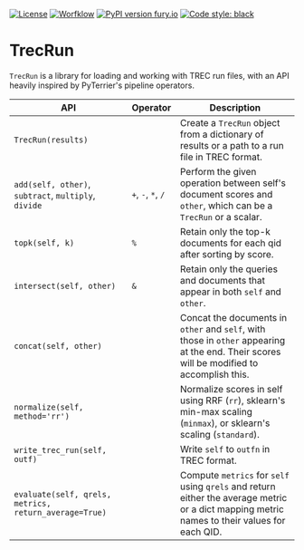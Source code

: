 [![License](https://img.shields.io/badge/License-Apache%202.0-blue.svg)](https://opensource.org/licenses/Apache-2.0)
[![Worfklow](https://github.com/capreolus-ir/trecrun/workflows/pytest/badge.svg)](https://github.com/capreolus-ir/trecrun/actions)
[![PyPI version fury.io](https://badge.fury.io/py/trecrun.svg)](https://pypi.python.org/pypi/trecrun/)
[![Code style: black](https://img.shields.io/badge/code%20style-black-000000.svg)](https://github.com/psf/black) 

# TrecRun

`TrecRun` is a library for loading and working with TREC run files, with an API heavily inspired by PyTerrier's pipeline operators.

| API | Operator | Description |
| --- | --- | --- |
| `TrecRun(results)` | | Create a `TrecRun` object from a dictionary of results or a path to a run file in TREC format. |
| `add(self, other)`, `subtract`, `multiply`, `divide` | `+`, `-`, `*`, `/` | Perform the given operation between self's document scores and `other`, which can be a `TrecRun` or a scalar. |
| `topk(self, k)` | `%` | Retain only the top-k documents for each qid after sorting by score. |
| `intersect(self, other)` | `&` | Retain only the queries and documents that appear in both `self` and `other`. |
| `concat(self, other)` | | Concat the documents in `other` and `self`, with those in `other` appearing at the end. Their scores will be modified to accomplish this.  |
| `normalize(self, method='rr')` | | Normalize scores in self using RRF (`rr`), sklearn's min-max scaling (`minmax`), or sklearn's scaling (`standard`).|
| `write_trec_run(self, outf)` | | Write `self` to `outfn` in TREC format.|
| `evaluate(self, qrels, metrics, return_average=True)` | | Compute `metrics` for `self` using `qrels` and return either the average metric or a dict mapping metric names to their values for each QID. |

